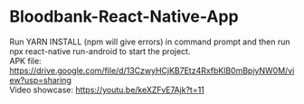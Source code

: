 # Bloodbank-React-Native-App
Run YARN INSTALL (npm will give errors) in command prompt and then run npx react-native run-android to start the project. <br/>
APK file: https://drive.google.com/file/d/13CzwyHCjKB7Etz4RxfbKlB0mBpjyNW0M/view?usp=sharing <br/>
Video showcase: https://youtu.be/keXZFvE7Ajk?t=11
